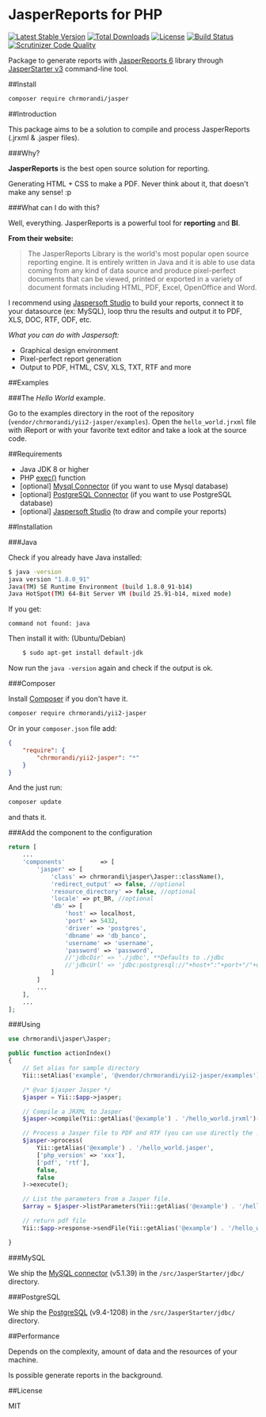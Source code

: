 # JasperReports for PHP

[![Latest Stable Version](https://poser.pugx.org/chrmorandi/yii2-jasper/v/stable)](https://packagist.org/packages/chrmorandi/yii2-jasper)
[![Total Downloads](https://poser.pugx.org/chrmorandi/yii2-jasper/downloads)](https://packagist.org/packages/chrmorandi/yii2-jasper) 
[![License](https://poser.pugx.org/chrmorandi/yii2-jasper/license)](https://packagist.org/packages/chrmorandi/yii2-jasper)
[![Build Status](https://travis-ci.org/chrmorandi/yii2-jasper.svg?branch=master)](https://travis-ci.org/chrmorandi/yii2-jasper)
[![Scrutinizer Code Quality](https://scrutinizer-ci.com/g/chrmorandi/yii2-jasper/badges/quality-score.png?b=master)](https://scrutinizer-ci.com/g/chrmorandi/yii2-jasper/?branch=master)

Package to generate reports with [JasperReports 6](http://community.jaspersoft.com/project/jasperreports-library) library through [JasperStarter v3](http://jasperstarter.sourceforge.net/) command-line tool.

##Install

```sh
composer require chrmorandi/jasper
```

##Introduction

This package aims to be a solution to compile and process JasperReports (.jrxml & .jasper files).

###Why?

**JasperReports** is the best open source solution for reporting.

Generating HTML + CSS to make a PDF. Never think about it, that doesn't make any sense! :p

###What can I do with this?

Well, everything. JasperReports is a powerful tool for **reporting** and **BI**.

**From their website:**

> The JasperReports Library is the world's most popular open source reporting engine. It is entirely written in Java and it is able to use data coming from any kind of data source and produce pixel-perfect documents that can be viewed, printed or exported in a variety of document formats including HTML, PDF, Excel, OpenOffice and Word.

I recommend using [Jaspersoft Studio](http://community.jaspersoft.com/project/jaspersoft-studio) to build your reports, connect it to your datasource (ex: MySQL), loop thru the results and output it to PDF, XLS, DOC, RTF, ODF, etc.

*What you can do with Jaspersoft:*

* Graphical design environment
* Pixel-perfect report generation
* Output to PDF, HTML, CSV, XLS, TXT, RTF and more

##Examples

###The *Hello World* example.

Go to the examples directory in the root of the repository (`vendor/chrmorandi/yii2-jasper/examples`).
Open the `hello_world.jrxml` file with iReport or with your favorite text editor and take a look at the source code.


##Requirements

* Java JDK 8 or higher
* PHP [exec()](http://php.net/manual/function.exec.php) function
* [optional] [Mysql Connector](http://dev.mysql.com/downloads/connector/j/) (if you want to use Mysql database)
* [optional] [PostgreSQL Connector](https://jdbc.postgresql.org/download.html) (if you want to use PostgreSQL database)
* [optional] [Jaspersoft Studio](http://community.jaspersoft.com/project/jaspersoft-studio) (to draw and compile your reports)


##Installation

###Java

Check if you already have Java installed:

```sh
$ java -version
java version "1.8.0_91"
Java(TM) SE Runtime Environment (build 1.8.0_91-b14)
Java HotSpot(TM) 64-Bit Server VM (build 25.91-b14, mixed mode)
```

If you get:

    command not found: java

Then install it with: (Ubuntu/Debian)

```sh
    $ sudo apt-get install default-jdk
```

Now run the `java -version` again and check if the output is ok.

###Composer

Install [Composer](http://getcomposer.org) if you don't have it.

```sh
composer require chrmorandi/yii2-jasper
```

Or in your `composer.json` file add:

```json
{
    "require": {
        "chrmorandi/yii2-jasper": "*"
    }
}
```

And the just run:

```sh
composer update
```

and thats it.

###Add the component to the configuration

```php
return [
    ...
    'components'          => [
        'jasper' => [
            'class' => chrmorandi\jasper\Jasper::className(),
            'redirect_output' => false, //optional
            'resource_directory' => false, //optional
            'locale' => pt_BR, //optional
            'db' => [
                'host' => localhost,
                'port' => 5432,    
                'driver' => 'postgres',
                'dbname' => 'db_banco',
                'username' => 'username',
                'password' => 'password',
                //'jdbcDir' => './jdbc', **Defaults to ./jdbc
                //'jdbcUrl' => 'jdbc:postgresql://"+host+":"+port+"/"+dbname',
            ]
        ]
        ...
    ],
    ...
];
```

###Using

```php
use chrmorandi\jasper\Jasper;

public function actionIndex()
{
    // Set alias for sample directory
    Yii::setAlias('example', '@vendor/chrmorandi/yii2-jasper/examples');

    /* @var $jasper Jasper */
    $jasper = Yii::$app->jasper;

    // Compile a JRXML to Jasper
    $jasper->compile(Yii::getAlias('@example') . '/hello_world.jrxml')->execute();

    // Process a Jasper file to PDF and RTF (you can use directly the .jrxml)
    $jasper->process(
        Yii::getAlias('@example') . '/hello_world.jasper', 
        ['php_version' => 'xxx'],
        ['pdf', 'rtf'],
        false, 
        false 
    )->execute();

    // List the parameters from a Jasper file.
    $array = $jasper->listParameters(Yii::getAlias('@example') . '/hello_world.jasper')->execute();

    // return pdf file
    Yii::$app->response->sendFile(Yii::getAlias('@example') . '/hello_world.pdf');

}
```

###MySQL

We ship the [MySQL connector](http://dev.mysql.com/downloads/connector/j/) (v5.1.39) in the `/src/JasperStarter/jdbc/` directory.

###PostgreSQL

We ship the [PostgreSQL](https://jdbc.postgresql.org/) (v9.4-1208) in the `/src/JasperStarter/jdbc/` directory.

##Performance

Depends on the complexity, amount of data and the resources of your machine.

Is possible generate reports in the background.

##License

MIT
